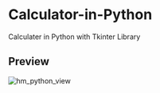 # Calculator-in-Python
Calculater in Python with Tkinter Library

## Preview
![hm_python_view](https://github.com/user-attachments/assets/b4468cb2-8d79-4a92-b6a1-43130c80da94)

